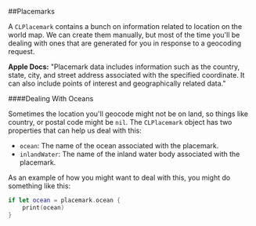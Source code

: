 ##Placemarks

A `CLPlacemark` contains a bunch on information related to location on the world map. We can create them manually, but most of the time you'll be dealing with ones that are generated for you in response to a geocoding request. 

**Apple Docs:** "Placemark data includes information such as the country, state, city, and street address associated with the specified coordinate. It can also include points of interest and geographically related data."

####Dealing With Oceans

Sometimes the location you'll geocode might not be on land, so things like country, or postal code might be `nil`. The `CLPlacemark` object has two properties that can help us deal with this: 

+ `ocean`: The name of the ocean associated with the placemark.
+ `inlandWater`: The name of the inland water body associated with the placemark.

As an example of how you might want to deal with this, you might do something like this:

```swift 
if let ocean = placemark.ocean {
    print(ocean)
} 
```

